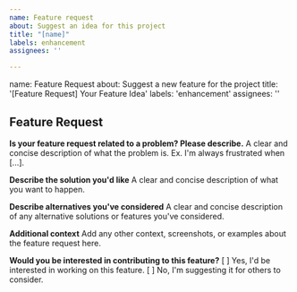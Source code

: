```yaml
---
name: Feature request
about: Suggest an idea for this project
title: "[name]"
labels: enhancement
assignees: ''

---
```


name: Feature Request
about: Suggest a new feature for the project
title: '[Feature Request] Your Feature Idea'
labels: 'enhancement'
assignees: ''

## Feature Request

**Is your feature request related to a problem? Please describe.**
A clear and concise description of what the problem is. Ex. I'm always frustrated when [...].

**Describe the solution you'd like**
A clear and concise description of what you want to happen.

**Describe alternatives you've considered**
A clear and concise description of any alternative solutions or features you've considered.

**Additional context**
Add any other context, screenshots, or examples about the feature request here.

**Would you be interested in contributing to this feature?**
[ ] Yes, I'd be interested in working on this feature.
[ ] No, I'm suggesting it for others to consider.
